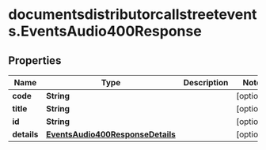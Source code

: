 # documentsdistributorcallstreetevents.EventsAudio400Response

## Properties

Name | Type | Description | Notes
------------ | ------------- | ------------- | -------------
**code** | **String** |  | [optional] 
**title** | **String** |  | [optional] 
**id** | **String** |  | [optional] 
**details** | [**EventsAudio400ResponseDetails**](EventsAudio400ResponseDetails.md) |  | [optional] 


